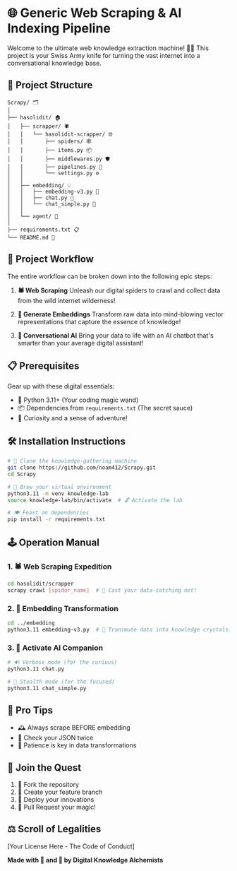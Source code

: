 # 🌐 **Generic Web Scraping & AI Indexing Pipeline**

Welcome to the ultimate web knowledge extraction machine! 🚀🤖 This project is your Swiss Army knife for turning the vast internet into a conversational knowledge base.

## 📂 **Project Structure**

```
Scrapy/ 🗂️
│
├── hasolidit/ 🏠
│   ├── scrapper/ 🕷️
│   │   └── hasolidit-scrapper/ 🌐
│   │       ├── spiders/ 🕸️
│   │       ├── items.py 📦
│   │       ├── middlewares.py 🛡️
│   │       ├── pipelines.py 🔧
│   │       └── settings.py ⚙️
│   │
│   ├── embedding/ 💡
│   │   ├── embedding-v3.py 🧠
│   │   ├── chat.py 💬
│   │   └── chat_simple.py 🤫
│   │
│   └── agent/ 🤖
│
├── requirements.txt 📋
└── README.md 📖
```

## 🚀 **Project Workflow**

The entire workflow can be broken down into the following epic steps:

1. **🕷️ Web Scraping** 
   Unleash our digital spiders to crawl and collect data from the wild internet wilderness!

2. **🧠 Generate Embeddings** 
   Transform raw data into mind-blowing vector representations that capture the essence of knowledge!

3. **💬 Conversational AI** 
   Bring your data to life with an AI chatbot that's smarter than your average digital assistant!

## 📋 **Prerequisites**

Gear up with these digital essentials:
- 🐍 Python 3.11+ (Your coding magic wand)
- 📦 Dependencies from `requirements.txt` (The secret sauce)
- 🧠 Curiosity and a sense of adventure!

## 🛠️ **Installation Instructions**

```bash
# 🚀 Clone the knowledge-gathering machine
git clone https://github.com/noam412/Scrapy.git
cd Scrapy

# 🧪 Brew your virtual environment
python3.11 -m venv knowledge-lab
source knowledge-lab/bin/activate  # 🔓 Activate the lab

# 🍽️ Feast on dependencies
pip install -r requirements.txt
```

## 🕹️ **Operation Manual**

### 1. 🕷️ **Web Scraping Expedition**
```bash
cd hasolidit/scrapper
scrapy crawl [spider_name]  # 🎣 Cast your data-catching net!
```

### 2. 🧠 **Embedding Transformation**
```bash
cd ../embedding
python3.11 embedding-v3.py  # 🔮 Transmute data into knowledge crystals!
```

### 3. 💬 **Activate AI Companion**
```bash
# 🔊 Verbose mode (for the curious)
python3.11 chat.py

# 🤫 Stealth mode (for the focused)
python3.11 chat_simple.py
```

## 🚨 **Pro Tips**
- 🕰️ Always scrape BEFORE embedding
- 💾 Check your JSON twice
- 🧘 Patience is key in data transformations

## 🤝 **Join the Quest**
1. 🍴 Fork the repository
2. 🌿 Create your feature branch
3. 🚢 Deploy your innovations
4. 🎉 Pull Request your magic!

## ⚖️ **Scroll of Legalities**
[Your License Here - The Code of Conduct]

**Made with 💖 and 🤖 by Digital Knowledge Alchemists**
